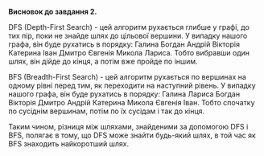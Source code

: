 **Висновок до завдання 2.**

DFS (Depth-First Search) - цей алгоритм рухається глибше у графі, до тих пір, поки не знайде шлях до цільової вершини. У випадку нашого графа, він буде рухатись в порядку: Галина Богдан Андрій Вікторія Катерина Іван Дмитро Євгенія Микола Лариса. Тобто вибравши один шлях, він дійде до кінця, а потім вже пройде по іншим.

BFS (Breadth-First Search) - цей алгоритм рухається по вершинах на одному рівні перед тим, як переходити на наступний рівень. У випадку нашого графа, він буде рухатись в порядку: Галина Лариса Богдан Вікторія Дмитро Андрій Катерина Микола Євгенія Іван. Тобто спочатку по сусіднім вершинам, потім по їх сусідам і так до кінця. 

Таким чином, різниця між шляхами, знайденими за допомогою DFS і BFS, полягає в тому, що DFS може знайти будь-який шлях, в той час як BFS знаходить найкоротший шлях.
